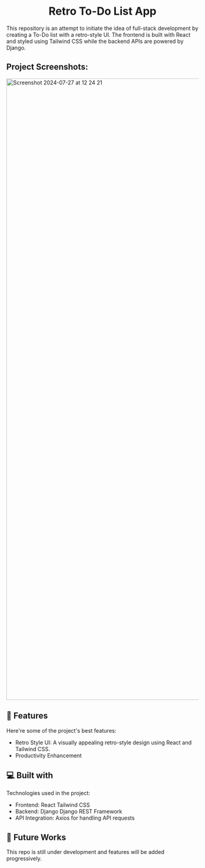 <h1 align="center" id="title">Retro To-Do List App</h1>

<p id="description">This repository is an attempt to initiate the idea of full-stack development by creating a To-Do list with a retro-style UI. The frontend is built with React and styled using Tailwind CSS while the backend APIs are powered by Django.</p>

<h2>Project Screenshots:</h2>


<img width="1624" alt="Screenshot 2024-07-27 at 12 24 21" src="https://github.com/user-attachments/assets/e1d6a5a0-fb24-41de-bbdb-b2b468083ef8">

  
  
<h2>🧐 Features</h2>

Here're some of the project's best features:

*   Retro Style UI: A visually appealing retro-style design using React and Tailwind CSS.
*   Productivity Enhancement

  


<h2>💻 Built with</h2>

Technologies used in the project:

*   Frontend: React Tailwind CSS
*   Backend: Django Django REST Framework
*   API Integration: Axios for handling API requests

<h2>🚀 Future Works</h2>

This repo is still under development and features will be added progressively.
